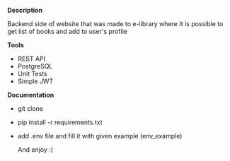 **Description**

Backend side of website that was made to e-library where It is possible to get list of books and add to user's profile

**Tools**

- REST API
- PostgreSQL
- Unit Tests
- Simple JWT

**Documentation**

- git clone <project>
- pip install -r requirements.txt
- add .env file and fill it with given example (env_example)

  And enjoy :)
